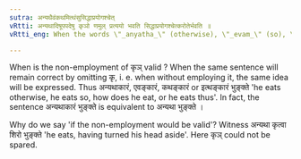 ```yaml
---
sutra: अन्यथैवंकथमित्थंसुसिद्धाप्रयोगश्चेत्
vRtti: अन्यथादिषूपपदेषु कृञो णमुल् प्रत्ययो भवति सिद्धाप्रयोगश्चेत्करोतेर्भवति ॥
vRtti_eng: When the words \"_anyatha_\" (otherwise), \"_evam_\" (so), \"_katham_\" (how) and \"_ittham_\" (thus) are compounded with the verb, then \"_namul_\" comes after \"_kri_\" (to make), if it be such that its omission would be unobjectionable.

---
```

When is the non-employment of कृञ् valid ? When the same sentence will remain correct by omitting कृ, i. e. when without employing it, the same idea will be expressed. Thus अन्यथाकारं, एवङ्कारं, कथङ्कारं or इत्थङ्कारं भुङ्क्ते 'he eats otherwise, he eats so, how does he eat, or he eats thus'. In fact, the sentence अन्यथाकारं भुङ्क्ते is equivalent to अन्यथा भुङ्क्ते ।

Why do we say 'if the non-employment would be valid'? Witness अन्यथा कृत्वा शिरो भुङ्क्ते 'he eats, having turned his head aside'. Here कृञ् could not be spared.